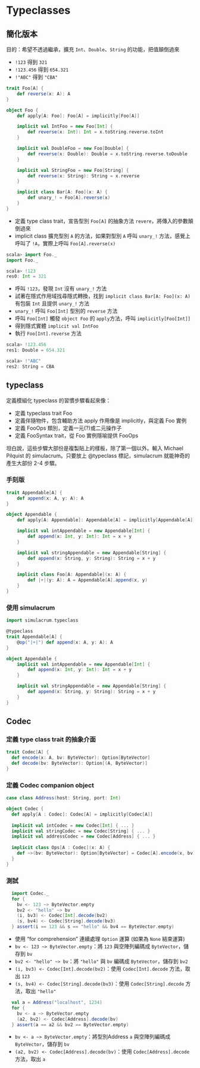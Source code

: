 # Typeclasses

## 簡化版本
目的：希望不透過繼承，擴充 `Int`、`Double`、`String` 的功能，把值顛倒過來
- `!123` 得到 `321`
- `!123.456` 得到 `654.321`
- `!"ABC"` 得到 `"CBA"`

```scala
trait Foo[A] {
    def reverse(x: A): A
}

object Foo {
    def apply[A: Foo]: Foo[A] = implicitly[Foo[A]]

    implicit val IntFoo = new Foo[Int] {
        def reverse(x: Int): Int = x.toString.reverse.toInt
    }

    implicit val DoubleFoo = new Foo[Double] {
        def reverse(x: Double): Double = x.toString.reverse.toDouble
    }

    implicit val StringFoo = new Foo[String] {
        def reverse(x: String): String = x.reverse
    }

    implicit class Bar[A: Foo](x: A) {
        def unary_! = Foo[A].reverse(x)
    }
}
```
- 定義 type class trait，宣告型別 `Foo[A]` 的抽象方法 `revere`，將傳入的參數顛倒過來
- implicit class 擴充型別 `A` 的方法，如果對型別 `A` 呼叫 `unary_!` 方法，感覺上呼叫了 `!A`，實際上呼叫 `Foo[A].reverse(x)` 

```scala
scala> import Foo._
import Foo._

scala> !123
res0: Int = 321
```
- 呼叫 `!123`，發現 `Int` 沒有 `unary_!` 方法
- 試著在隱式作用域找尋隱式轉換，找到 `implicit class Bar[A: Foo](x: A)` 有包裝 `Int` 且提供 `unary_!` 方法
- `unary_!` 呼叫 `Foo[Int]` 型別的 `reverse` 方法
- 呼叫 `Foo[Int]` 觸發 `object Foo` 的 `apply`方法，呼叫 `implicitly[Foo[Int]]`
- 得到隱式實體 `implicit val IntFoo`
- 執行 `Foo[Int].reverse` 方法

```scala
scala> !123.456
res1: Double = 654.321

scala> !"ABC"
res2: String = CBA
```

## typeclass
定義模組化 typeclass 的習慣步驟看起來像：

- 定義 typeclass trait Foo
- 定義伴隨物件，包含輔助方法 apply 作用像是 implicitly，與定義 Foo 實例
- 定義 FooOps 類別，定義一元(?)或二元操作子
- 定義 FooSyntax trait，從 Foo 實例隱喻提供 FooOps

坦白說，這些步驟大部份是複製貼上的樣板，除了第一個以外。輸入 Michael Pilquist 的 simulacrum。只要放上 @typeclass 標記，simulacrum 就能神奇的產生大部份 2-4 步驟。

### 手刻版
```scala
trait Appendable[A] {
    def append(x: A, y: A): A
}

object Appendable {
    def apply[A: Appendable]: Appendable[A] = implicitly[Appendable[A]]

    implicit val intAppendable = new Appendable[Int] {
        def append(x: Int, y: Int): Int = x + y
    }

    implicit val stringAppendable = new Appendable[String] {
        def append(x: String, y: String): String = x + y
    }

    implicit class Foo[A: Appendable](x: A) {
        def |+|(y: A): A = Appendable[A].append(x, y)
    }
}
```

### 使用 simulacrum
```scala
import simulacrum.typeclass

@typeclass
trait Appendable[A] {
    @op("|+|") def append(x: A, y: A): A
}

object Appendable {
    implicit val intAppendable = new Appendable[Int] {
        def append(x: Int, y: Int): Int = x + y
    }

    implicit val stringAppendable = new Appendable[String] {
        def append(x: String, y: String): String = x + y
    }
}
```

## Codec

### 定義 type class trait 的抽象介面
```scala
trait Codec[A] {
  def encode(x: A, bv: ByteVector): Option[ByteVector]
  def decode(bv: ByteVector): Option[(A, ByteVector)]
}
```

### 定義 Codec companion object
```scala
case class Address(host: String, port: Int)

object Codec {
  def apply[A : Codec]: Codec[A] = implicitly[Codec[A]]
  
  implicit val intCodec = new Codec[Int] { ... }
  implicit val stringCodec = new Codec[String] { ... }
  implicit val addressCodec = new Codec[Address] { ... }
  
  implicit class Ops[A : Codec](x: A) {
    def ~>(bv: ByteVector): Option[ByteVector] = Codec[A].encode(x, bv)
  }
}
```

### 測試
```scala
  import Codec._
  for {
    bv <- 123 ~> ByteVector.empty
    bv2 <- "hello" ~> bv
    (i, bv3) <- Codec[Int].decode(bv2)
    (s, bv4) <- Codec[String].decode(bv3)
  } assert(i == 123 && s == "hello" && bv4 == ByteVector.empty)
```
- 使用 “for comprehension” 連續處理 `Option` 運算 (如果為 `None` 結束運算)
- `bv <- 123 ~> ByteVector.empty`：將 `123` 與空陣列編碼成 `ByteVector`，儲存到 `bv`
- `bv2 <- "hello" ~> bv`：將 `"hello"` 與 `bv` 編碼成 `ByteVector`，儲存到 `bv2`
- `(i, bv3) <- Codec[Int].decode(bv2)`：使用 `Codec[Int].decode` 方法，取出 `123`
- `(s, bv4) <- Codec[String].decode(bv3)`：使用 `Codec[String].decode` 方法，取出 `"hello"`

```scala
  val a = Address("localhost", 1234)
  for {
    bv <- a ~> ByteVector.empty
    (a2, bv2) <- Codec[Address].decode(bv)
  } assert(a == a2 && bv2 == ByteVector.empty)
```
- `bv <- a ~> ByteVector.empty`：將型別Address `a` 與空陣列編碼成 `ByteVector`，儲存到 `bv`
- `(a2, bv2) <- Codec[Address].decode(bv)`：使用 `Codec[Address].decode` 方法，取出 `a`
